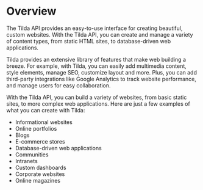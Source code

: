 # Overview

The Tilda API provides an easy-to-use interface for creating beautiful, custom
websites. With the Tilda API, you can create and manage a variety of content
types, from static HTML sites, to database-driven web applications.

Tilda provides an extensive library of features that make web building a
breeze. For example, with Tilda, you can easily add multimedia content, style
elements, manage SEO, customize layout and more. Plus, you can add third-party
integrations like Google Analytics to track website performance, and manage
users for easy collaboration.

With the Tilda API, you can build a variety of websites, from basic static
sites, to more complex web applications. Here are just a few examples of what
you can create with Tilda:

- Informational websites
- Online portfolios
- Blogs
- E-commerce stores
- Database-driven web applications
- Communities
- Intranets
- Custom dashboards
- Corporate websites
- Online magazines
